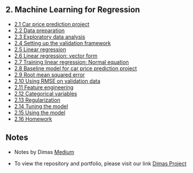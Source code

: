 ## 2. Machine Learning for Regression

- [2.1 Car price prediction project](https://github.com/dimasrepo/DTC-ML-Zoomcamp/blob/main/Course/II.%20Machine%20Learning%20for%20Regression%20Model/Summary/Summary.md#part-1)
- [2.2 Data preparation](https://github.com/dimasrepo/DTC-ML-Zoomcamp/blob/main/Course/II.%20Machine%20Learning%20for%20Regression%20Model/Summary/Summary.md#part-2)
- [2.3 Exploratory data analysis](https://github.com/dimasrepo/DTC-ML-Zoomcamp/blob/main/Course/II.%20Machine%20Learning%20for%20Regression%20Model/Summary/Summary.md#part-3)
- [2.4 Setting up the validation framework](https://github.com/dimasrepo/DTC-ML-Zoomcamp/blob/main/Course/II.%20Machine%20Learning%20for%20Regression%20Model/Summary/Summary.md#part-4)
- [2.5 Linear regression](https://github.com/dimasrepo/DTC-ML-Zoomcamp/blob/main/Course/II.%20Machine%20Learning%20for%20Regression%20Model/Summary/Summary.md#part-5)
- [2.6 Linear regression: vector form](https://github.com/dimasrepo/DTC-ML-Zoomcamp/blob/main/Course/II.%20Machine%20Learning%20for%20Regression%20Model/Summary/Summary.md#part-6)
- [2.7 Training linear regression: Normal equation](https://github.com/dimasrepo/DTC-ML-Zoomcamp/blob/main/Course/II.%20Machine%20Learning%20for%20Regression%20Model/Summary/Summary.md#part-7)
- [2.8 Baseline model for car price prediction project](https://github.com/dimasrepo/DTC-ML-Zoomcamp/blob/main/Course/II.%20Machine%20Learning%20for%20Regression%20Model/Summary/Summary.md#part-8)
- [2.9 Root mean squared error](https://github.com/dimasrepo/DTC-ML-Zoomcamp/blob/main/Course/II.%20Machine%20Learning%20for%20Regression%20Model/Summary/Summary.md#part-9)
- [2.10 Using RMSE on validation data](https://github.com/dimasrepo/DTC-ML-Zoomcamp/blob/main/Course/II.%20Machine%20Learning%20for%20Regression%20Model/Summary/Summary.md#part-10)
- [2.11 Feature engineering](https://github.com/dimasrepo/DTC-ML-Zoomcamp/blob/main/Course/II.%20Machine%20Learning%20for%20Regression%20Model/Summary/Summary.md#part-11)
- [2.12 Categorical variables](https://github.com/dimasrepo/DTC-ML-Zoomcamp/blob/main/Course/II.%20Machine%20Learning%20for%20Regression%20Model/Summary/Summary.md#part-12)
- [2.13 Regularization](https://github.com/dimasrepo/DTC-ML-Zoomcamp/blob/main/Course/II.%20Machine%20Learning%20for%20Regression%20Model/Summary/Summary.md#part-13)
- [2.14 Tuning the model](https://github.com/dimasrepo/DTC-ML-Zoomcamp/blob/main/Course/II.%20Machine%20Learning%20for%20Regression%20Model/Summary/Summary.md#part-14)
- [2.15 Using the model](https://github.com/dimasrepo/DTC-ML-Zoomcamp/blob/main/Course/II.%20Machine%20Learning%20for%20Regression%20Model/Summary/Summary.md#part-15)
- [2.16 Homework](https://github.com/dimasrepo/DTC-ML-Zoomcamp/tree/main/Course/II.%20Machine%20Learning%20for%20Regression%20Model/Homeworks)




## Notes


* Notes by Dimas [Medium](https://medium.com/@dimasadit/machine-learning-zoomcamp-by-datatalksclub-machine-learning-for-regression-6a6f3a99580a)
  
* To view the repository and portfolio, please visit our link [Dimas Project](https://dimasrepo.github.io/)
